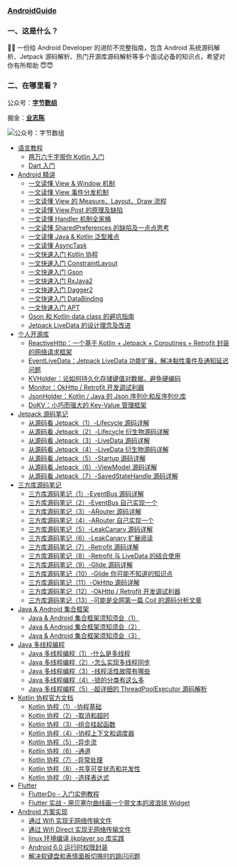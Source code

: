 ### [AndroidGuide](https://github.com/leavesC/AndroidGuide)

### 一、这是什么？

🎁🎁 一份给 Android Developer 的进阶不完整指南，包含 Android 系统源码解析、Jetpack 源码解析、热门开源库源码解析等多个面试必备的知识点，希望对你有所帮助 😇😇

### 二、在哪里看？

公众号：[**字节数组**](https://s3.ax1x.com/2021/02/18/yRiE4K.png)

掘金：[**业志陈**](https://juejin.cn/user/923245496518439/posts)

![公众号：字节数组](https://s3.ax1x.com/2021/02/18/yRiE4K.png)

* [语言教程]()
  * [两万六千字带你 Kotlin 入门](kotlin_core/两万六千字带你Kotlin入门.md)
  * [Dart 入门](dart/Dart入门教程.md)
* [Android 精讲]()
  * [一文读懂 View & Window 机制](android_core/一文读懂View&Window机制.md)
  * [一文读懂 View 事件分发机制](android_core/一文读懂View事件分发机制.md)
  * [一文读懂 View 的 Measure、Layout、Draw 流程](android_core/一文读懂View的MeasureLayoutDraw流程.md)
  * [一文读懂 View.Post 的原理及缺陷](android_core/一文读懂ViewPost的原理及缺陷.md)
  * [一文读懂 Handler 机制全家桶](android_core/一文读懂Handler机制全家桶.md)
  * [一文读懂 SharedPreferences 的缺陷及一点点思考](https://github.com/leavesC/KVHolder/wiki/%E4%B8%80%E6%96%87%E8%AF%BB%E6%87%82-SharedPreferences-%E7%9A%84%E7%BC%BA%E9%99%B7%E5%8F%8A%E4%B8%80%E7%82%B9%E7%82%B9%E6%80%9D%E8%80%83)
  * [一文读懂 Java & Kotlin 泛型难点](android_core/一文读懂Java&Kotlin泛型难点.md)
  * [一文读懂 AsyncTask](android_core/一文读懂AsyncTask.md)
  * [一文快速入门 Kotlin 协程](android_core/一文快速入门Kotlin协程.md)
  * [一文快速入门 ConstraintLayout](android_core/一文快速入门ConstraintLayout.md)
  * [一文快速入门 Gson](android_core/一文快速入门Gson.md)
  * [一文快速入门 RxJava2](android_core/一文快速入门RxJava2.md)
  * [一文快速入门 Dagger2](https://github.com/leavesC/Dagger2Samples)
  * [一文快速入门 DataBinding](https://github.com/leavesC/DataBindingSamples)
  * [一文快速入门 APT](https://juejin.cn/post/6844903753108160525)
  * [Gson 和 Kotlin data class 的避坑指南](android_core/Gson和KotlinDataClass的避坑指南.md)
  * [Jetpack LiveData 的设计理念及改进](https://github.com/leavesC/EventLiveData/wiki)
* [个人开源库]()
  * [ReactiveHttp：一个基于 Kotlin + Jetpack + Coroutines + Retrofit 封装的网络请求框架](https://github.com/leavesC/ReactiveHttp)
  * [EventLiveData：Jetpack LiveData 功能扩展，解决黏性事件及通知延迟问题](https://github.com/leavesC/EventLiveData)
  * [KVHolder：论如何持久化存储键值对数据，避免硬编码](https://github.com/leavesC/KVHolder)
  * [Monitor：OkHttp / Retrofit 开发调试利器](https://github.com/leavesC/Monitor)
  * [JsonHolder：Kotlin / Java 的 Json 序列化和反序列化库](https://github.com/leavesC/JsonHolder)
  * [DoKV：小巧而强大的 Key-Value 管理框架](https://github.com/leavesC/DoKV)
* [Jetpack 源码笔记]()
  * [从源码看 Jetpack（1）-Lifecycle 源码详解](android_jetpack/1-Lifecycle源码详解.md)
  * [从源码看 Jetpack（2）-Lifecycle 衍生物源码详解](android_jetpack/2-Lifecycle衍生物源码详解.md)
  * [从源码看 Jetpack（3）-LiveData 源码详解](android_jetpack/3-LiveData源码详解.md)
  * [从源码看 Jetpack（4）-LiveData 衍生物源码详解](android_jetpack/4-LiveData衍生物源码详解.md)
  * [从源码看 Jetpack（5）-Startup 源码详解](android_jetpack/5-Startup源码详解.md)
  * [从源码看 Jetpack（6）-ViewModel 源码详解](android_jetpack/6-ViewModel源码详解.md)
  * [从源码看 Jetpack（7）-SavedStateHandle 源码详解](android_jetpack/7-SavedStateHandle源码详解.md)
* [三方库源码笔记]()
  - [三方库源码笔记（1）-EventBus 源码详解](android_opensource/1-EventBus源码详解.md)
  - [三方库源码笔记（2）-EventBus 自己实现一个](android_opensource/2-EventBus自己实现一个.md)
  - [三方库源码笔记（3）-ARouter 源码详解](android_opensource/3-ARouter源码详解.md)
  - [三方库源码笔记（4）-ARouter 自己实现一个](android_opensource/4-ARouter自己实现一个.md)
  - [三方库源码笔记（5）-LeakCanary 源码详解](android_opensource/5-LeakCanary源码详解.md)
  - [三方库源码笔记（6）-LeakCanary 扩展阅读](android_opensource/6-LeakCanary扩展阅读.md)
  - [三方库源码笔记（7）-Retrofit 源码详解](android_opensource/7-Retrofit源码详解.md)
  - [三方库源码笔记（8）-Retrofit 与 LiveData 的结合使用](android_opensource/8-Retrofit与LiveData的结合使用.md)
  - [三方库源码笔记（9）-Glide 源码详解](android_opensource/9-Glide源码详解.md)
  - [三方库源码笔记（10）-Glide 你可能不知道的知识点](android_opensource/10-Glide你可能不知道的知识点.md)
  - [三方库源码笔记（11）-OkHttp 源码详解](android_opensource/11-OkHttp源码详解.md)
  - [三方库源码笔记（12）-OkHttp / Retrofit 开发调试利器](android_opensource/12-OkHttp_Retrofit开发调试利器.md)
  - [三方库源码笔记（13）-可能是全网第一篇 Coil 的源码分析文章](android_opensource/13-可能是全网第一篇Coil的源码分析文章.md)
* [Java & Android 集合框架]()
  * [Java & Android 集合框架须知须会（1）](java_android_collections/Java&Android集合框架须知须会（1）.md)
  * [Java & Android 集合框架须知须会（2）](java_android_collections/Java&Android集合框架须知须会（2）.md)
  * [Java & Android 集合框架须知须会（3）](java_android_collections/Java&Android集合框架须知须会（3）.md)
* [Java 多线程编程]()
  * [Java 多线程编程（1）-什么是多线程](java_multithreading/1-什么是多线程.md)
  * [Java 多线程编程（2）-怎么实现多线程同步](java_multithreading/2-怎么实现多线程同步.md)
  * [Java 多线程编程（3）-线程活性故障有哪些](java_multithreading/3-线程活性故障有哪些.md)
  * [Java 多线程编程（4）-锁的分类有这么多](java_multithreading/4-锁的分类有这么多.md)
  * [Java 多线程编程（5）-超详细的 ThreadPoolExecutor 源码解析](java_multithreading/5-超详细的ThreadPoolExecutor源码解析.md)
* [Kotlin 协程官方文档]()
  * [Kotlin 协程（1）-协程基础](kotlin_coroutine/1-协程基础.md)
  * [Kotlin 协程（2）-取消和超时](kotlin_coroutine/2-取消和超时.md)
  * [Kotlin 协程（3）-组合挂起函数](kotlin_coroutine/3-组合挂起函数.md)
  * [Kotlin 协程（4）-协程上下文和调度器](kotlin_coroutine/4-协程上下文和调度器.md)
  * [Kotlin 协程（5）-异步流](kotlin_coroutine/5-异步流.md)
  * [Kotlin 协程（6）-通道](kotlin_coroutine/6-通道.md)
  * [Kotlin 协程（7）-异常处理](kotlin_coroutine/7-异常处理.md)
  * [Kotlin 协程（8）-共享可变状态和并发性](kotlin_coroutine/8-共享可变状态和并发性.md)
  * [Kotlin 协程（9）-选择表达式](kotlin_coroutine/9-选择表达式.md)
* [Flutter]()
  * [FlutterDo - 入门实例教程](https://github.com/leavesC/flutter_do)
  * [Flutter 实战 - 用贝塞尔曲线画一个带文本的波浪球 Widget](https://juejin.im/post/5db5c03a6fb9a0208668e4f3)
* [Android 方案实现]()
  * [通过 Wifi 实现无网络传输文件](https://github.com/leavesC/WifiFileTransfer)
  * [通过 Wifi Direct 实现无网络传输文件](https://github.com/leavesC/WifiP2P)
  * [linux 环境编译 ijkplayer so 库实践](https://github.com/leavesC/ijkplayer-so-extend)
  * [Android 6.0 运行时权限封装](https://github.com/leavesC/PermissionSteward)
  * [解决软键盘和表情面板切换时的跳闪问题](https://github.com/leavesC/Keyboard)
